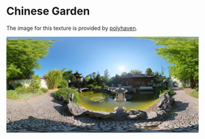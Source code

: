# Chinese Garden

The image for this texture is provided by [polyhaven](https://polyhaven.com/a/chinese_garden).

![image info](./chinese_garden.png)
